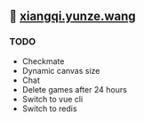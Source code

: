 🚀 [xiangqi.yunze.wang](xiangqi.yunze.wang)
-------------------------------------------

### TODO
- Checkmate
- Dynamic canvas size
- Chat
- Delete games after 24 hours
- Switch to vue cli
- Switch to redis



